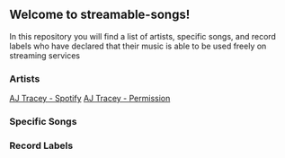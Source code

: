## Welcome to streamable-songs!

In this repository you will find a list of artists, specific songs, and record labels who have declared that their music is able to be used freely on streaming services

### Artists

[AJ Tracey - Spotify](https://open.spotify.com/artist/4Xi6LSfFqv26XgP9NKN26U?si=9hO-gJJWSbCV8RQLOyJwWQ)
[AJ Tracey - Permission](https://twitter.com/ajtracey/status/1271066936781258753)

### Specific Songs

### Record Labels
